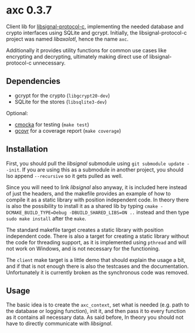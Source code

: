 # axc 0.3.7
Client lib for [libsignal-protocol-c](https://github.com/WhisperSystems/libsignal-protocol-c), implementing the needed database and crypto interfaces using SQLite and gcrypt.
Initially, the libsignal-protocol-c project was named _libaxolotl_, hence the name `axc`.

Additionally it provides utility functions for common use cases like encrypting and decrypting, ultimately making direct use of libsignal-protocol-c unnecessary.

## Dependencies
* gcrypt for the crypto (`libgcrypt20-dev`)
* SQLite for the stores (`libsqlite3-dev`)

Optional:
* [cmocka](https://cmocka.org/) for testing (`make test`)
* [gcovr](http://gcovr.com/) for a coverage report (`make coverage`)

## Installation
First, you should pull the _libsignal_ submodule using `git submodule update --init`.
If you are using this as a submodule in another project, you should  lso append `--recursive` so it gets pulled as well.


Since you will need to link _libsignal_ also anyway, it is included here instead of just the headers, and the makefile provides an example of how to compile it as a static library with position independent code.
In theory there is also the possibility to install it as a shared lib by typing `cmake -DCMAKE_BUILD_TYPE=Debug -DBUILD_SHARED_LIBS=ON ..` instead and then type `sudo make install` after the `make`.


The standard makefile target creates a static library with position independent code.
There is also a target for creating a static library without the code for threading support, as it is implemented using `pthread` and will not work on Windows, and is not necessary for the functioning.


The `client` make target is a little demo that should explain the usage a bit, and if that is not enough there is also the testcases and the documentation.
Unfortunately it is currently broken as the synchronous code was removed.

## Usage
The basic idea is to create the `axc_context`, set what is needed (e.g. path to the database or logging function), init it, and then pass it to every function as it contains all necessary data.
As said before, In theory you should not have to directly communicate with _libsignal_.
